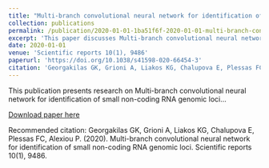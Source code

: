 ```yaml
---
title: "Multi-branch convolutional neural network for identification of small non-coding RNA genomic loci"
collection: publications
permalink: /publication/2020-01-01-1ba51f6f-2020-01-01-multi-branch-convolutional-ne
excerpt: 'This paper discusses Multi-branch convolutional neural network for identification of small non-coding RNA genomic loci...'
date: 2020-01-01
venue: 'Scientific reports 10(1), 9486'
paperurl: 'https://doi.org/10.1038/s41598-020-66454-3'
citation: 'Georgakilas GK, Grioni A, Liakos KG, Chalupova E, Plessas FC, Alexiou P. (2020). Multi-branch convolutional neural network for identification of small non-coding RNA genomic loci. Scientific reports 10(1), 9486.'
---
```


This publication presents research on Multi-branch convolutional neural network for identification of small non-coding RNA genomic loci...

[Download paper here](https://doi.org/10.1038/s41598-020-66454-3)

Recommended citation: Georgakilas GK, Grioni A, Liakos KG, Chalupova E, Plessas FC, Alexiou P. (2020). Multi-branch convolutional neural network for identification of small non-coding RNA genomic loci. Scientific reports 10(1), 9486.

